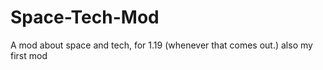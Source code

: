 # Space-Tech-Mod

A mod about space and tech, for 1.19 (whenever that comes out.)
also my first mod

